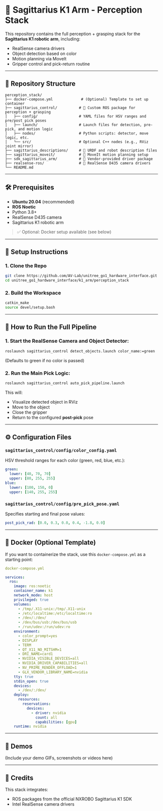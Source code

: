 # 🧠 Sagittarius K1 Arm - Perception Stack

This repository contains the full perception + grasping stack for the **Sagittarius K1 robotic arm**, including:

- RealSense camera drivers
- Object detection based on color
- Motion planning via MoveIt
- Gripper control and pick-return routine

---

## 📁 Repository Structure

```
perception_stack/
├── docker-compose.yml             # (Optional) Template to set up container
├── sagittarius_control/          # 🔧 Custom ROS package for perception + grasping
│   ├── config/                   # YAML files for HSV ranges and pre/post pick poses
│   ├── launch/                   # Launch files for detection, pre-pick, and motion logic
│   ├── nodes/                    # Python scripts: detector, move logic, etc.
│   └── src/                      # Optional C++ nodes (e.g., RViz joint mirror)
├── sagittarius_descriptions/     # 🤖 URDF and robot description files
├── sagittarius_moveit/           # 🧠 MoveIt motion planning setup
├── sdk_sagittarius_arm/          # 🧩 Vendor-provided driver package
├── realsense-ros/                # 🎥 RealSense D435 camera drivers
└── README.md
```

---

## 🛠️ Prerequisites

- **Ubuntu 20.04** (recommended)
- **ROS Noetic**
- Python 3.8+
- RealSense D435 camera
- Sagittarius K1 robotic arm

> ✅ Optional: Docker setup available (see below)

---

## 🔧 Setup Instructions

### 1. Clone the Repo

```bash
git clone https://github.com/AV-Lab/unitree_go1_hardware_interface.git
cd unitree_go1_hardware_interface/k1_arm/perception_stack
```

### 2. Build the Workspace

```bash
catkin_make
source devel/setup.bash
```

---

## 🚀 How to Run the Full Pipeline

### 1. Start the RealSense Camera and Object Detector:

```bash
roslaunch sagittarius_control detect_objects.launch color_name:=green
```

(Defaults to green if no color is passed)

### 2. Run the Main Pick Logic:

```bash
roslaunch sagittarius_control auto_pick_pipeline.launch
```

This will:

- Visualize detected object in RViz
- Move to the object
- Close the gripper
- Return to the configured **post-pick** pose

---

## ⚙️ Configuration Files

### `sagittarius_control/config/color_config.yaml`

HSV threshold ranges for each color (green, red, blue, etc.):

```yaml
green:
  lower: [40, 70, 70]
  upper: [80, 255, 255]
blue:
  lower: [100, 150, 0]
  upper: [140, 255, 255]
```

### `sagittarius_control/config/pre_pick_pose.yaml`

Specifies starting and final pose values:

```yaml
post_pick_rad: [0.0, 0.3, 0.0, 0.4, -1.8, 0.0]
```

---

## 🐳 Docker (Optional Template)

If you want to containerize the stack, use this `docker-compose.yml` as a starting point:

```yaml
docker-compose.yml

services:
  ros:
    image: ros:noetic
    container_name: k1
    network_mode: host
    privileged: true
    volumes:
      - /tmp/.X11-unix:/tmp/.X11-unix
      - /etc/localtime:/etc/localtime:ro
      - /dev/:/dev/
      - /dev/bus/usb:/dev/bus/usb
      - /run/udev:/run/udev:ro
    environment:
      - color_prompt=yes
      - DISPLAY
      - TERM
      - QT_X11_NO_MITSHM=1
      - DRI_NAME=card1
      - NVIDIA_VISIBLE_DEVICES=all
      - NVIDIA_DRIVER_CAPABILITIES=all
      - NV_PRIME_RENDER_OFFLOAD=1
      - GLX_VENDOR_LIBRARY_NAME=nvidia
    tty: true
    stdin_open: true
    devices:
      - /dev/:/dev/
    deploy:
      resources:
        reservations:
          devices:
            - driver: nvidia
              count: all
              capabilities: [gpu]
    runtime: nvidia
```

---

## 📸 Demos

(Include your demo GIFs, screenshots or videos here)

---

## 🧠 Credits

This stack integrates:

- ROS packages from the official NXROBO Sagittarius K1 SDK
- Intel RealSense camera drivers
